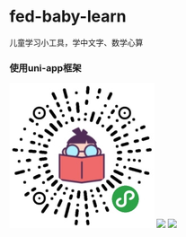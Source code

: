 # fed-baby-learn
儿童学习小工具，学中文字、数学心算

### 使用uni-app框架

<img src='gh_fe9c7647a514_258.jpg'>

<img src='3701599182501_.pic.jpg.jpg'>

<img src='3711599182501_.pic.jpg.jpg'>

